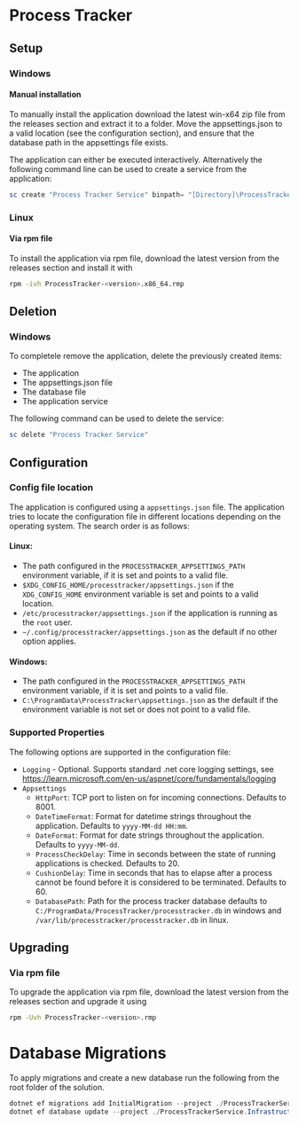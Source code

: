 # Process Tracker
## Setup
### Windows
#### Manual installation
To manually install the application download the latest win-x64 zip file from the releases section and extract it to a folder. Move the appsettings.json to a valid location (see the configuration section), and ensure that the database path in the appsettings file exists.

The application can either be executed interactively. Alternatively the following command line can be used to create a service from the application:
```powershell
sc create "Process Tracker Service" binpath= "[Directory]\ProcessTrackerService.exe" start= auto
```
### Linux
#### Via rpm file
To install the application via rpm file, download the latest version from the releases section and install it with
```bash
rpm -ivh ProcessTracker-<version>.x86_64.rmp
```


## Deletion
### Windows
To completele remove the application, delete the previously created items:
- The application
- The appsettings.json file
- The database file
- The application service

The following command can be used to delete the service:
```powershell
sc delete "Process Tracker Service"
```

## Configuration
### Config file location
The application is configured using a `appsettings.json` file. The application tries to locate the configuration file in different locations depending on the operating system. The search order is as follows:

#### Linux:
- The path configured in the `PROCESSTRACKER_APPSETTINGS_PATH` environment variable, if it is set and points to a valid file.
- `$XDG_CONFIG_HOME/processtracker/appsettings.json` if the `XDG_CONFIG_HOME` environment variable is set and points to a valid location.
- `/etc/processtracker/appsettings.json` if the application is running as the `root` user.
- `~/.config/processtracker/appsettings.json` as the default if no other option applies.

#### Windows:
- The path configured in the `PROCESSTRACKER_APPSETTINGS_PATH` environment variable, if it is set and points to a valid file.
- `C:\ProgramData\ProcessTracker\appsettings.json` as the default if the environment variable is not set or does not point to a valid file.

### Supported Properties
The following options are supported in the configuration file:
- `Logging` - Optional. Supports standard .net core logging settings, see https://learn.microsoft.com/en-us/aspnet/core/fundamentals/logging
- `Appsettings`
  - `HttpPort`: TCP port to listen on for incoming connections. Defaults to 8001.
  - `DateTimeFormat`: Format for datetime strings throughout the application. Defaults to `yyyy-MM-dd HH:mm`.
  - `DateFormat`: Format for date strings throughout the application. Defaults to `yyyy-MM-dd`.
  - `ProcessCheckDelay`: Time in seconds between the state of running applications is checked. Defaults to 20.
  - `CushionDelay`: Time in seconds that has to elapse after a process cannot be found before it is considered to be terminated.  Defaults to 60.
  - `DatabasePath`: Path for the process tracker database defaults to `C:/ProgramData/ProcessTracker/processtracker.db` in windows and `/var/lib/processtracker/processtracker.db` in linux.

## Upgrading
### Via rpm file
To upgrade the application via rpm file, download the latest version from the releases section and upgrade it using
```bash
rpm -Uvh ProcessTracker-<version>.rmp
```

# Database Migrations
To apply migrations and create a new database run the following from the root folder of the solution.
```powershell
dotnet ef migrations add InitialMigration --project ./ProcessTrackerService.Infrastructure --startup-project ./ProcessTrackerService
dotnet ef database update --project ./ProcessTrackerService.Infrastructure --startup-project ./ProcessTrackerService
```

